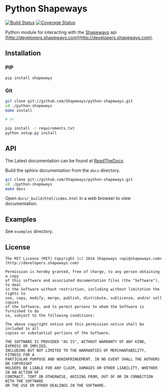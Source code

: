 Python Shapeways
================

[![Build Status](https://travis-ci.org/Shapeways/python-shapeways.png?branch=master)](https://travis-ci.org/Shapeways/python-shapeways)
[![Coverage Status](https://coveralls.io/repos/Shapeways/python-shapeways/badge.png?branch=master)](https://coveralls.io/r/Shapeways/python-shapeways?branch=master)

Python module for interacting with the [Shapeways](http://www.shapeways.com) api [http://developers.shapeways.com](http://developers.shapeways.com).

## Installation
### PIP
```bash
pip install shapeways
```

### Git
```bash
git clone git://github.com/Shapeways/python-shapeways.git
cd ./python-shapeways
make install

# or

pip install -r requirements.txt
python setup.py install
```

## API

The Latest documentation can be found at [ReadTheDocs](http://pyton-shapeways.readthedocs.org).

Build the sphinx documentation from the `docs` directory.

```bash
git clone git://github.com/Shapeways/python-shapeways.git
cd ./python-shapeways
make docs
```

Open `docs/_build/html/index.html` in a web browser to view documentation.

## Examples
See `examples` directory.

## License
```
The MIT License (MIT) Copyright (c) 2014 Shapeways <api@shapeways.com> (http://developers.shapeways.com)

Permission is hereby granted, free of charge, to any person obtaining a copy
of this software and associated documentation files (the "Software"), to deal
in the Software without restriction, including without limitation the rights to
use, copy, modify, merge, publish, distribute, sublicense, and/or sell copies
of the Software, and to permit persons to whom the Software is furnished to do
so, subject to the following conditions:

The above copyright notice and this permission notice shall be included in all
copies or substantial portions of the Software.

THE SOFTWARE IS PROVIDED "AS IS", WITHOUT WARRANTY OF ANY KIND, EXPRESS OR IMPLIED,
INCLUDING BUT NOT LIMITED TO THE WARRANTIES OF MERCHANTABILITY, FITNESS FOR A
PARTICULAR PURPOSE AND NONINFRINGEMENT. IN NO EVENT SHALL THE AUTHORS OR COPYRIGHT
HOLDERS BE LIABLE FOR ANY CLAIM, DAMAGES OR OTHER LIABILITY, WHETHER IN AN ACTION OF
CONTRACT, TORT OR OTHERWISE, ARISING FROM, OUT OF OR IN CONNECTION WITH THE SOFTWARE
OR THE USE OR OTHER DEALINGS IN THE SOFTWARE.
```

